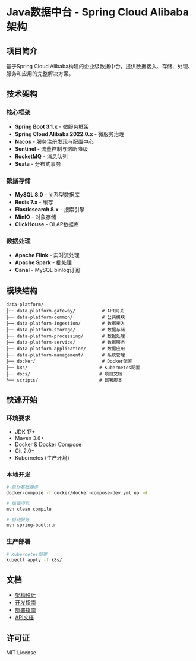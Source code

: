 # Java数据中台 - Spring Cloud Alibaba架构

## 项目简介

基于Spring Cloud Alibaba构建的企业级数据中台，提供数据接入、存储、处理、服务和应用的完整解决方案。

## 技术架构

### 核心框架
- **Spring Boot 3.1.x** - 微服务框架
- **Spring Cloud Alibaba 2022.0.x** - 微服务治理
- **Nacos** - 服务注册发现与配置中心
- **Sentinel** - 流量控制与熔断降级
- **RocketMQ** - 消息队列
- **Seata** - 分布式事务

### 数据存储
- **MySQL 8.0** - 关系型数据库
- **Redis 7.x** - 缓存
- **Elasticsearch 8.x** - 搜索引擎
- **MinIO** - 对象存储
- **ClickHouse** - OLAP数据库

### 数据处理
- **Apache Flink** - 实时流处理
- **Apache Spark** - 批处理
- **Canal** - MySQL binlog订阅

## 模块结构

```
data-platform/
├── data-platform-gateway/          # API网关
├── data-platform-common/           # 公共模块
├── data-platform-ingestion/        # 数据接入
├── data-platform-storage/          # 数据存储
├── data-platform-processing/       # 数据处理
├── data-platform-service/          # 数据服务
├── data-platform-application/      # 数据应用
├── data-platform-management/       # 系统管理
├── docker/                         # Docker配置
├── k8s/                           # Kubernetes配置
├── docs/                          # 项目文档
└── scripts/                       # 部署脚本
```

## 快速开始

### 环境要求
- JDK 17+
- Maven 3.8+
- Docker & Docker Compose
- Git 2.0+
- Kubernetes (生产环境)

### 本地开发
```bash
# 启动基础服务
docker-compose -f docker/docker-compose-dev.yml up -d

# 编译项目
mvn clean compile

# 启动服务
mvn spring-boot:run
```

### 生产部署
```bash
# Kubernetes部署
kubectl apply -f k8s/
```

## 文档

- [架构设计](docs/architecture.md)
- [开发指南](docs/development.md)
- [部署指南](docs/deployment.md)
- [API文档](docs/api.md)

## 许可证

MIT License